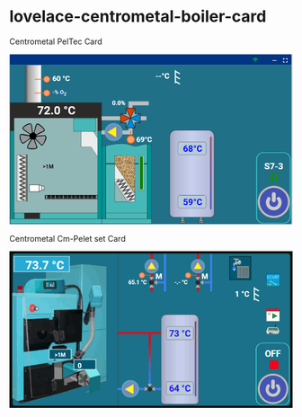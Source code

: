 # lovelace-centrometal-boiler-card

Centrometal PelTec Card

![Peltec Display Example](https://github.com/9a4gl/lovelace-centrometal-boiler-card/raw/main/peltec-display.gif)

Centrometal Cm-Pelet set Card

![Cm-Pelet set](https://github.com/9a4gl/lovelace-centrometal-boiler-card/raw/main/cmpelet-display.gif)
